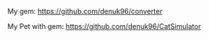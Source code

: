 My gem:
https://github.com/denuk96/converter

My Pet with gem:
https://github.com/denuk96/CatSimulator